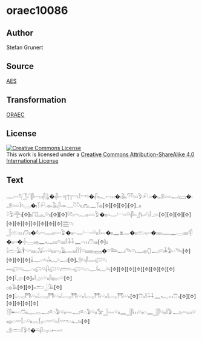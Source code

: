 # oraec10086

## Author

Stefan Grunert

## Source

[AES](https://github.com/simondschweitzer/aes)

## Transformation

[ORAEC](https://oraec.github.io/)

## License

<a rel="license" href="http://creativecommons.org/licenses/by-sa/4.0/"><img alt="Creative Commons License" style="border-width:0" src="https://i.creativecommons.org/l/by-sa/4.0/88x31.png" /></a><br />This work is licensed under a <a rel="license" href="http://creativecommons.org/licenses/by-sa/4.0/">Creative Commons Attribution-ShareAlike 4.0 International License</a>

## Text

𓊃𓍿𓏊𓃂𓏤𓊹𓋴𓍿𓏥𓋴𓊮�𓏤𓋴𓍿𓄽𓉲𓎟𓏤𓎛𓎡𓏌�𓏤𓋴𓆑𓍿𓏥�𓏤𓅓𓎸𓎸𓏤𓏏𓅱𓍯𓏏�𓏤𓄂𓏏𓏏𓂝𓈙�𓏤𓄂𓏏𓏏𓌙𓏌𓈀�𓏤𓇅𓍯𓁼𓅓𓋴𓁹𓈒𓈒𓈒𓈒𓎤𓎤𓏤𓏤𓃹𓈖𓇅𓐍[⯑][⯑][⯑]𓏤[⯑]𓈒𓈒𓏤𓏤<br>
𓆠𓅱𓊯𓏤[⯑]𓏤𓏤𓉔𓊵𓏖𓏤𓏤[⯑][⯑]𓏐𓏊𓇹𓂋𓏤𓏤𓏏𓏏𓅱�𓏤𓏤𓏏𓂋𓍕𓏏𓏖𓏤𓋴𓏏𓊨𓂦𓏤𓎛𓈎𓏏[⯑][⯑][⯑][⯑][⯑][⯑][⯑][⯑][⯑][⯑][⯑]𓈗𓎺𓏤<br>
𓃀𓂧𓏥𓇨𓏤𓏤�𓏊𓇹𓂋𓏤𓏤𓏏𓏏𓅱�𓏤𓏤𓏏𓂋𓍕𓏏𓏖𓏤𓏤𓎛𓍿�𓏤𓏤𓈖𓁷𓂋�𓏤𓏤𓂧𓊪𓏏�𓏤𓏤𓏤𓏤𓊪𓊃𓈖𓈀𓏤𓏤𓏤𓏤𓍲𓋴�𓏤𓏤𓏏�𓏶𓈀𓏤𓐍𓈖𓆑𓏥𓎺𓏤𓏤𓏤𓏤𓎛𓇑𓇑𓈖𓏏𓏥𓇨𓏤𓏤𓏤𓏤[⯑]𓏤𓏤<br>
𓇋𓂧𓄿𓇉𓎡𓏤𓏤𓏤𓏤𓊪𓅮𓏏𓏖𓏤𓏤𓏤𓏤𓏏𓊪𓄿𓂋𓏤𓏤𓏤𓌉𓌉𓌉𓎺𓏤𓏤𓏤𓏤𓐍𓊪𓈙�𓎺𓃛𓂝𓄯𓎺𓏤𓊃𓐍𓂘𓂝𓎺𓏤𓇓𓅱𓏏𓄯𓏤[⯑][⯑][⯑][⯑]𓏇𓊃𓏏𓄼𓏤𓇋𓆑𓄼𓂝[⯑]𓄂𓄼𓏤𓋴𓂋𓅾𓎺𓏤<br>
𓍿𓅾𓎺𓏤𓊃𓏏𓅾𓎺𓏤𓋴𓅾𓎺𓏤𓏠𓏌𓏏𓅾𓎺𓏤𓏏𓊃𓇋𓆑𓏖𓏤[⯑][⯑][⯑][⯑][⯑][⯑][⯑][⯑][⯑]𓎛𓈎𓏏[⯑]𓏤𓏤𓎛𓈎𓏏𓎺𓏤𓏤𓋴𓐍𓊪𓏏𓎺[⯑]<br>
𓊪𓐍𓄿[⯑][⯑]𓏤𓏤𓂧𓃀𓄿[⯑][⯑]𓇋𓂋𓊪𓇭𓎺𓏤𓏤𓇋𓂋𓊪𓇭𓎺𓏤𓏤𓇋𓂋𓊪𓇭𓎺𓏤𓏤𓇋𓂋𓊪𓇭𓎺𓏤𓏤𓇋𓂋𓊪𓇭𓎺𓏤𓏤[⯑]𓇨𓏤𓏤𓎛𓇑𓇑𓈖𓆑𓏥𓇨𓏤𓏤[⯑][⯑][⯑][⯑][⯑][⯑]<br>
𓇅𓋴𓄡𓏏𓇨𓏤𓏤𓊃𓂋𓂝𓎼𓏏𓅱𓎺𓏤𓏤𓇠𓂝𓎼𓏏𓅱𓎺𓏤𓏤𓅡𓃀𓇠𓎺𓏤𓏤𓈖𓃀𓋴𓏥𓎺𓏤𓏤𓏏𓈖𓃀𓋴𓎺𓏤𓏤𓎛𓅱𓂝𓇹𓏥𓎺𓏤𓏤𓐍𓏏𓎟𓇜𓏏𓎺𓏤𓏤𓂋𓆴𓊪𓏏𓎟𓎺𓏤𓏤𓎛𓎡𓏌𓏏𓂠𓏤𓏤[⯑]<br>
𓄂𓂧𓎛𓅱𓏊�𓏖𓏤𓋴𓏏𓊪𓏏𓍉𓄗<br>
